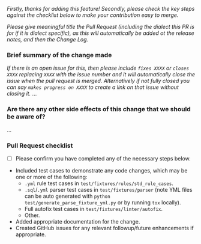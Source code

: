 
_Firstly, thanks for adding this feature! Secondly, please check the key steps against the checklist below to make your contribution easy to merge._

_Please give meaningful title the Pull Request (including the dialect this PR is for if it is dialect specific), as this will automatically be added ot the release notes, and then the Change Log._

### Brief summary of the change made
_If there is an open issue for this, then please include `fixes XXXX` or `closes XXXX` replacing `XXXX` with the issue number and it will automatically close the issue when the pull request is merged. Alternatively if not fully closed you can say `makes progress on XXXX` to create a link on that issue without closing it._
...

### Are there any other side effects of this change that we should be aware of?
...

### Pull Request checklist
- [ ] Please confirm you have completed any of the necessary steps below.

- Included test cases to demonstrate any code changes, which may be one or more of the following:
  - `.yml` rule test cases in `test/fixtures/rules/std_rule_cases`.
  - `.sql`/`.yml` parser test cases in `test/fixtures/parser` (note YML files can be auto generated with `python test/generate_parse_fixture_yml.py` or by running `tox` locally).
  - Full autofix test cases in `test/fixtures/linter/autofix`.
  - Other.
- Added appropriate documentation for the change.
- Created GitHub issues for any relevant followup/future enhancements if appropriate.
